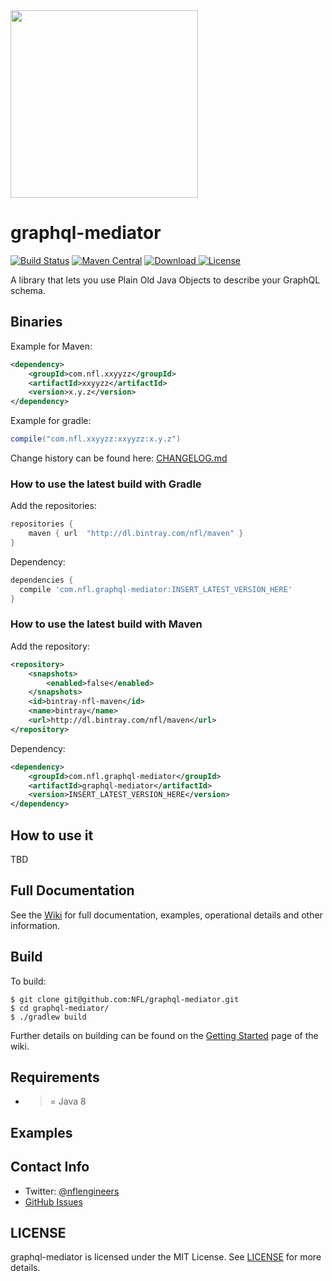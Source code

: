 <img src="http://static.nfl.com/static/content/public/static/img/logos/nfl-engineering-light.svg" width="300" />

# graphql-mediator

[![Build Status](https://travis-ci.org/nfl/graphql-mediator.svg?branch=master)](https://travis-ci.org/nfl/graphql-mediator) [![Maven Central](https://maven-badges.herokuapp.com/maven-central/com.nfl.xxyyzz/xxyyzz/badge.svg)](https://maven-badges.herokuapp.com/maven-central/com.nfl.xxyyzz/xxyyzz) [ ![Download](https://api.bintray.com/packages/nfl/maven/xxyyzz/images/download.svg) ](https://bintray.com/nfl/maven/xxyyzz/_latestVersion) [![License](https://img.shields.io/github/license/mashape/apistatus.svg)](https://github.com/nfl/xxyyzz/blob/master/LICENSE)

A library that lets you use Plain Old Java Objects to describe your GraphQL schema.

## Binaries

Example for Maven:

```xml
<dependency>
    <groupId>com.nfl.xxyyzz</groupId>
    <artifactId>xxyyzz</artifactId>
    <version>x.y.z</version>
</dependency>
```

Example for gradle:

```gradle
compile("com.nfl.xxyyzz:xxyyzz:x.y.z")
```

Change history can be found here: [CHANGELOG.md](https://github.com/nfl/graphql-mediator/blob/master/CHANGELOG.md)

### How to use the latest build with Gradle

Add the repositories:

```groovy
repositories {
    maven { url  "http://dl.bintray.com/nfl/maven" }
}
```

Dependency:

```groovy
dependencies {
  compile 'com.nfl.graphql-mediator:INSERT_LATEST_VERSION_HERE'
}
```

### How to use the latest build with Maven

Add the repository:

```xml
<repository>
    <snapshots>
        <enabled>false</enabled>
    </snapshots>
    <id>bintray-nfl-maven</id>
    <name>bintray</name>
    <url>http://dl.bintray.com/nfl/maven</url>
</repository>

```

Dependency:

```xml
<dependency>
    <groupId>com.nfl.graphql-mediator</groupId>
    <artifactId>graphql-mediator</artifactId>
    <version>INSERT_LATEST_VERSION_HERE</version>
</dependency>

```

## How to use it

TBD


## Full Documentation

See the [Wiki](https://github.com/NFL/graphql-mediator/wiki/) for full documentation, examples, operational details and other information.

## Build

To build:

```
$ git clone git@github.com:NFL/graphql-mediator.git
$ cd graphql-mediator/
$ ./gradlew build
```

Further details on building can be found on the [Getting Started](https://github.com/NFL/graphql-mediator/wiki/Getting-Started) page of the wiki.

## Requirements

 - >= Java 8

## Examples 

## Contact Info

- Twitter: [@nflengineers](http://twitter.com/nflengineers)
- [GitHub Issues](https://github.com/NFL/graphql-mediator/issues)


## LICENSE

graphql-mediator is licensed under the MIT License. See [LICENSE](LICENSE) for more details.
